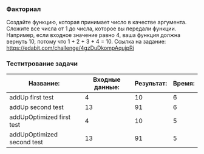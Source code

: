 ### Факториал

Создайте функцию, которая принимает число в качестве аргумента. Сложите все числа от 1 до числа, которое вы передали функции. Например, если входное значение равно 4, ваша функция должна вернуть 10, потому что 1 + 2 + 3 + 4 = 10.
Ссылка на задание: https://edabit.com/challenge/4gzDuDkompAqujpRi

### Теститрование задачи

| **Название:**              | **Входные данные:** | **Результат:** | **Время:** |
| -------------------------- | ------------------- | -------------- | ---------- |
| addUp first test           | 4                   | 10             | 6          |
| addUp second test          | 13                  | 91             | 6          |
| addUpOptimized first test  | 4                   | 10             | 5          |
| addUpOptimized second test | 13                  | 91             | 5          |
